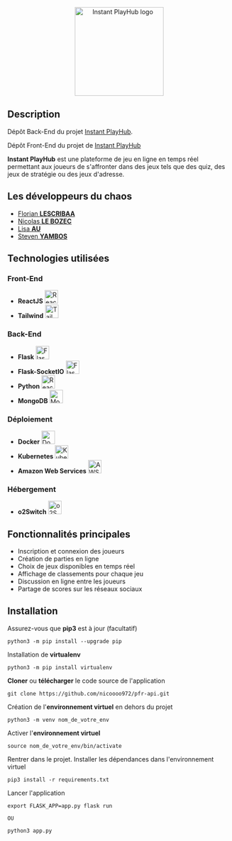 <p align="center">
  <a href="https://google.com" target="blank"><img src="" width="200" alt="Instant PlayHub logo" /></a>
</p>

## Description

Dépôt Back-End du projet [Instant PlayHub](https://github.com/nicoooo972/Instant-PlayHub-api).

Dépôt Front-End du projet de [Instant PlayHub](https://github.com/FloFlo-L/instant-playhub-front)

**Instant PlayHub** est une plateforme de jeu en ligne en temps réel permettant aux joueurs de s'affronter dans des jeux tels que des quiz, des jeux de stratégie ou des jeux d'adresse.

## Les développeurs du chaos

- [Florian **LESCRIBAA**](https://github.com/FloFlo-L)
- [Nicolas **LE BOZEC**](https://github.com/nicoooo972)
- [Lisa **AU**](https://github.com/lis-a)
- [Steven **YAMBOS**](https://github.com/StevenYAMBOS)

## Technologies utilisées

### Front-End

- **ReactJS** <img src="https://upload.wikimedia.org/wikipedia/commons/thumb/a/a7/React-icon.svg/2300px-React-icon.svg.png" width="30px" alt="ReactJS logo" />
- **Tailwind** <img src="https://upload.wikimedia.org/wikipedia/commons/thumb/d/d5/Tailwind_CSS_Logo.svg/1024px-Tailwind_CSS_Logo.svg.png" width="30px" alt="Tailwind logo" />

### Back-End

- **Flask** <img src="https://static-00.iconduck.com/assets.00/programming-language-flask-icon-2048x1826-wf5k5ugs.png" width="30px" alt="Flask logo" />
- **Flask-SocketIO** <img src="https://upload.wikimedia.org/wikipedia/commons/9/96/Socket-io.svg" width="30px" alt="Flask logo" />
- **Python** <img src="https://upload.wikimedia.org/wikipedia/commons/thumb/c/c3/Python-logo-notext.svg/1869px-Python-logo-notext.svg.png" width="30px" alt="ReactJS logo" />
- **MongoDB** <img src="https://cdn.worldvectorlogo.com/logos/mongodb-icon-1.svg" width="30px" alt="MongoDB logo" />

### Déploiement

- **Docker** <img src="https://upload.wikimedia.org/wikipedia/commons/e/ea/Docker_%28container_engine%29_logo_%28cropped%29.png" width="30px" alt="Docker logo" />
- **Kubernetes** <img src="https://upload.wikimedia.org/wikipedia/commons/thumb/3/39/Kubernetes_logo_without_workmark.svg/2109px-Kubernetes_logo_without_workmark.svg.png" width="30px" alt="Kubernetes logo" />
- **Amazon Web Services** <img src="https://download.logo.wine/logo/Amazon_Web_Services/Amazon_Web_Services-Logo.wine.png" width="30px" alt="AWS logo" />

### Hébergement

- **o2Switch** <img src="https://www.o2switch.fr/wp-content/uploads/147.svg" width="30px" alt="o2Switch logo" />

## Fonctionnalités principales

- Inscription et connexion des joueurs
- Création de parties en ligne
- Choix de jeux disponibles en temps réel
- Affichage de classements pour chaque jeu
- Discussion en ligne entre les joueurs
- Partage de scores sur les réseaux sociaux

## Installation

Assurez-vous que **pip3** est à jour (facultatif)

```shell
python3 -m pip install --upgrade pip
```

Installation de **virtualenv**

```shell
python3 -m pip install virtualenv
```

**Cloner** ou **télécharger** le code source de l'application

```shell
git clone https://github.com/nicoooo972/pfr-api.git 
```

Création de l'**environnement virtuel** en dehors du projet

```shell
python3 -m venv nom_de_votre_env
```

Activer l'**environnement virtuel**

```shell
source nom_de_votre_env/bin/activate
```

Rentrer dans le projet. Installer les dépendances dans l'environnement virtuel

```shell
pip3 install -r requirements.txt
```

Lancer l'application

```shell
export FLASK_APP=app.py flask run

OU

python3 app.py
```
